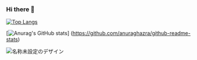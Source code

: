 ### Hi there 👋

[![Top Langs](https://github-readme-stats.vercel.app/api/top-langs/?username=NamimatsuRen
)](https://github.com/anuraghazra/github-readme-stats)

[![Anurag's GitHub stats](https://github-readme-stats.vercel.app/api?username=NamimatsuRen)]
(https://github.com/anuraghazra/github-readme-stats)

![名称未設定のデザイン](https://user-images.githubusercontent.com/97230350/155568817-c234a8b6-2842-46a9-985c-ac466d675e78.png)

<!--
**NamimatsuRen/NamimatsuRen** is a ✨ _special_ ✨ repository because its `README.md` (this file) appears on your GitHub profile.

Here are some ideas to get you started:

- 🔭 I’m currently working on ...
- 🌱 I’m currently learning ...
- 👯 I’m looking to collaborate on ...
- 🤔 I’m looking for help with ...
- 💬 Ask me about ...
- 📫 How to reach me: ...
- 😄 Pronouns: ...
- ⚡ Fun fact: ...
-->
